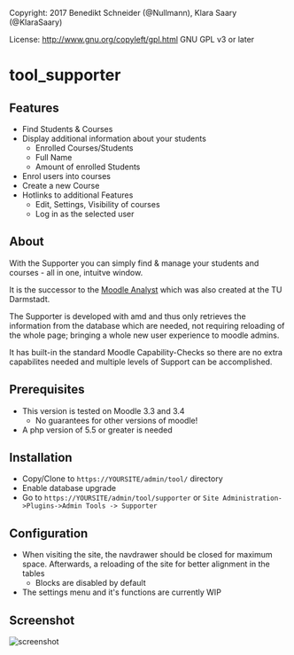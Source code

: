 Copyright: 2017 Benedikt Schneider (@Nullmann), Klara Saary (@KlaraSaary)

License: http://www.gnu.org/copyleft/gpl.html GNU GPL v3 or later

# tool_supporter

## Features
* Find Students & Courses
* Display additional information about your students
  * Enrolled Courses/Students
  * Full Name
  * Amount of enrolled Students
* Enrol users into courses
* Create a new Course
* Hotlinks to additional Features
  * Edit, Settings, Visibility of courses
  * Log in as the selected user

## About
With the Supporter you can simply find & manage your students and courses - all in one, intuitve window.

It is the successor to the [Moodle Analyst](https://moodle.org/plugins/report_moodleanalyst) which was also created at the TU Darmstadt.

The Supporter is developed with amd and thus only retrieves the information from the database which are needed, not requiring reloading of the whole page; bringing a whole new user experience to moodle admins.

It has built-in the standard Moodle Capability-Checks so there are no extra capabilites needed and multiple levels of Support can be accomplished.

## Prerequisites
* This version is tested on Moodle 3.3 and 3.4
  * No guarantees for other versions of moodle!
* A php version of 5.5 or greater is needed

## Installation
* Copy/Clone to `https://YOURSITE/admin/tool/` directory
* Enable database upgrade
* Go to `https://YOURSITE/admin/tool/supporter` or `Site Administration->Plugins->Admin Tools -> Supporter`

## Configuration
* When visiting the site, the navdrawer should be closed for maximum space. Afterwards, a reloading of the site for better alignment in the tables
  * Blocks are disabled by default
* The settings menu and it's functions are currently WIP

## Screenshot
![screenshot](https://cloud.githubusercontent.com/assets/15816473/26623733/ec15ddf8-45ee-11e7-81e0-6414209d58e7.jpg)
